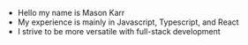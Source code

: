 - Hello my name is Mason Karr
- My experience is mainly in Javascript, Typescript, and React
- I strive to be more versatile with full-stack development



<!---
karrma-son/karrma-son is a ✨ special ✨ repository because its `README.md` (this file) appears on your GitHub profile.
You can click the Preview link to take a look at your changes.
--->
